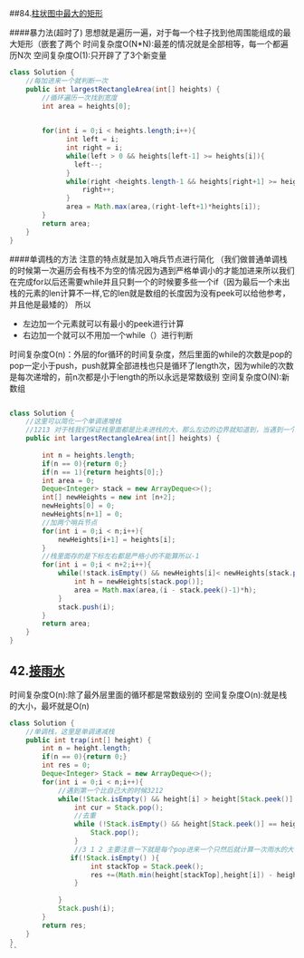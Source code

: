 ##84.[柱状图中最大的矩形](https://leetcode-cn.com/problems/largest-rectangle-in-histogram/?utm_source=LCUS&utm_medium=ip_redirect&utm_campaign=transfer2china)

####暴力法(超时了)
思想就是遍历一遍，对于每一个柱子找到他周围能组成的最大矩形（嵌套了两个
时间复杂度O(N*N):最差的情况就是全部相等，每一个都遍历N次
空间复杂度O(1):只开辟了了3个新变量
```java
class Solution {
    //每加进来一个就判断一次
    public int largestRectangleArea(int[] heights) {
        //循环遍历一次找到宽度
        int area = heights[0];

        
        for(int i = 0;i < heights.length;i++){
              int left = i;
              int right = i;
              while(left > 0 && heights[left-1] >= heights[i]){
                left--;
              }
              while(right <heights.length-1 && heights[right+1] >= heights[i]){
                  right++;
              }
              area = Math.max(area,(right-left+1)*heights[i]);
        }
        return area;
    }
}
```
####单调栈的方法
注意的特点就是加入哨兵节点进行简化
（我们做普通单调栈的时候第一次遍历会有栈不为空的情况因为遇到严格单调小的才能加进来所以我们在完成for以后还需要while并且只剩一个的时候要多些一个if（因为最后一个未出栈的元素的len计算不一样,它的len就是数组的长度因为没有peek可以给他参考，并且他是最矮的）
所以
* 左边加一个元素就可以有最小的peek进行计算
* 右边加一个就可以不用加一个while（）进行判断

时间复杂度O(n)：外层的for循环的时间复杂度，然后里面的while的次数是pop的pop一定小于push，push就算全部进栈也只是循环了length次，因为while的次数是每次递增的，前n次都是小于length的所以永远是常数级别
空间复杂度O(N):新数组
```java

class Solution {
    //这里可以简化一个单调递增栈
    //1213 对于栈我们保证栈里面都是比未进栈的大，那么左边的边界就知道到，当遇到一个小的我们就里面弹出，那么右边边界我们也知道了，时间复杂度就只是遍历一遍
    public int largestRectangleArea(int[] heights) {
        
        int n = heights.length;
        if(n == 0){return 0;}
        if(n == 1){return heights[0];}
        int area = 0;
        Deque<Integer> stack = new ArrayDeque<>();
        int[] newHeights = new int [n+2];
        newHeights[0] = 0;
        newHeights[n+1] = 0;
        //加两个哨兵节点
        for(int i = 0;i < n;i++){
            newHeights[i+1] = heights[i];
        }
        //栈里面存的是下标左右都是严格小的不能算所以-1
        for(int i = 0;i < n+2;i++){
            while(!stack.isEmpty() && newHeights[i]< newHeights[stack.peek()]){
                int h = newHeights[stack.pop()];
                area = Math.max(area,(i - stack.peek()-1)*h);
            }
            stack.push(i);
        }
        return area;
    }    
}
```


## 42.[接雨水](https://leetcode-cn.com/problems/trapping-rain-water/?utm_source=LCUS&utm_medium=ip_redirect&utm_campaign=transfer2china)
时间复杂度O(n):除了最外层里面的循环都是常数级别的
空间复杂度O(n):就是栈的大小，最坏就是O(n)

```java
class Solution {
    //单调栈，这里是单调递减栈
    public int trap(int[] height) {
        int n = height.length;
        if(n == 0){return 0;}
        int res = 0;
        Deque<Integer> Stack = new ArrayDeque<>();
        for(int i = 0;i < n;i++){
            //遇到第一个比自己大的时候3212
            while(!Stack.isEmpty() && height[i] > height[Stack.peek()] ){
                int cur = Stack.pop();
                //去重
                while (!Stack.isEmpty() && height[Stack.peek()] == height[cur]) {
                    Stack.pop();
                }
                //3 1 2 主要注意一下就是每个pop进来一个只然后就计算一次雨水的大小
               if(!Stack.isEmpty() ){
                    int stackTop = Stack.peek();
                    res +=(Math.min(height[stackTop],height[i]) - height[cur])*(i - stackTop -1);
                }
    
            }
            Stack.push(i);
        }
        return res;
    }
}
``
